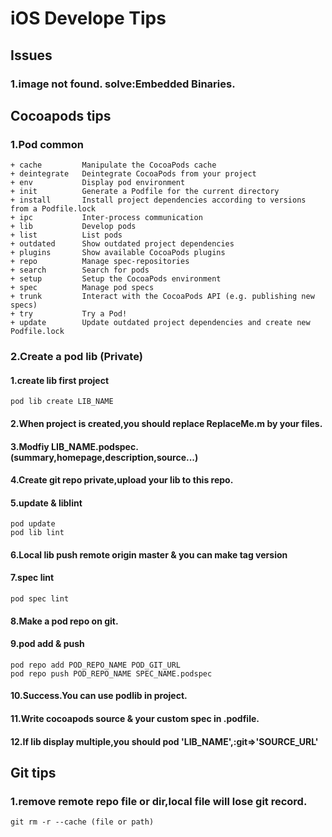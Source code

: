 # iOS Develope Tips
## Issues
### 1.image not found. solve:Embedded Binaries.
## Cocoapods tips
### 1.Pod common
    + cache         Manipulate the CocoaPods cache
    + deintegrate   Deintegrate CocoaPods from your project
    + env           Display pod environment
    + init          Generate a Podfile for the current directory
    + install       Install project dependencies according to versions from a Podfile.lock
    + ipc           Inter-process communication
    + lib           Develop pods
    + list          List pods
    + outdated      Show outdated project dependencies
    + plugins       Show available CocoaPods plugins
    + repo          Manage spec-repositories
    + search        Search for pods
    + setup         Setup the CocoaPods environment
    + spec          Manage pod specs
    + trunk         Interact with the CocoaPods API (e.g. publishing new specs)
    + try           Try a Pod!
    + update        Update outdated project dependencies and create new Podfile.lock
### 2.Create a pod lib (Private)
#### 1.create lib first project
    pod lib create LIB_NAME
#### 2.When project is created,you should replace ReplaceMe.m by your files.
#### 3.Modfiy LIB_NAME.podspec.(summary,homepage,description,source...)
#### 4.Create git repo private,upload your lib to this repo.
#### 5.update & liblint
    pod update
    pod lib lint 
#### 6.Local lib push remote origin master & you can make tag version
#### 7.spec lint
    pod spec lint
#### 8.Make a pod repo on git.
#### 9.pod add & push
    pod repo add POD_REPO_NAME POD_GIT_URL
    pod repo push POD_REPO_NAME SPEC_NAME.podspec
#### 10.Success.You can use podlib in project.
#### 11.Write cocoapods source & your custom spec in .podfile.
#### 12.If lib display multiple,you should pod 'LIB_NAME',:git=>'SOURCE_URL' 
## Git tips
### 1.remove remote repo file or dir,local file will lose git record. 
    git rm -r --cache (file or path)

